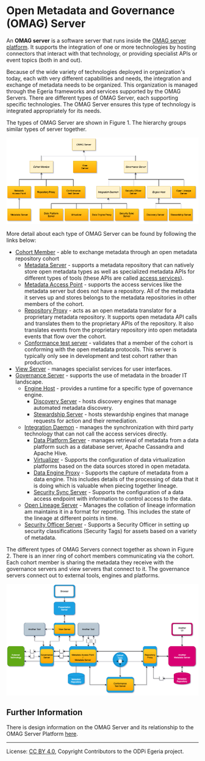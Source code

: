 <!-- SPDX-License-Identifier: CC-BY-4.0 -->
<!-- Copyright Contributors to the ODPi Egeria project. -->

# Open Metadata and Governance (OMAG) Server

An **OMAG server** is a software server that
runs inside the [OMAG server platform](omag-server-platform.md).
It supports the integration of one or more technologies by hosting
connectors that interact with that technology, or providing specialist
APIs or event topics (both in and out).

Because of the wide variety of technologies deployed in organization's today,
each with very different capabilities and needs,
the integration and exchange of metadata needs to be organized.
This organization is managed through the Egeria frameworks and services
supported by the OMAG Servers.
There are different types of OMAG Server,
each supporting specific technologies.  The OMAG Server ensures this
type of technology is integrated appropriately for its needs.

The types of OMAG Server are shown in Figure 1. The hierarchy groups
similar types of server together.

![Figure 1](types-of-omag-servers.png#pagewidth)

More detail about each type of OMAG Server can be found by following the links below:
* [Cohort Member](cohort-member.md) - able to exchange metadata through an open metadata repository cohort
  * [Metadata Server](metadata-server.md) - supports a metadata repository that can natively store open metadata types
    as well as specialized metadata APIs for different types of tools (these APIs are called [access services](../../../access-services)).
  * [Metadata Access Point](metadata-access-point.md) - supports the access services like the metadata server but does not have a repository.
    All of the metadata it serves up and stores belongs to the metadata repositories in other members of the cohort.
  * [Repository Proxy](repository-proxy.md) - acts as an open metadata translator for
    a proprietary metadata repository.  It supports open metadata API calls and translates them to the
    proprietary APIs of the repository.  It also translates events from the proprietary repository into
    open metadata events that flow over the cohort.
  * [Conformance test server](conformance-test-server.png) - validates that a member of the
    cohort is conforming with the open metadata protocols.  This server is typically only see in development
    and test cohort rather than production.
* [View Server](view-server.md) - manages specialist services for user interfaces.
* [Governance Server](governance-server-types.md) - supports the use of metadata in the broader IT landscape.
  * [Engine Host](engine-host.md) - provides a runtime for a specific type of governance engine.
     * [Discovery Server](discovery-server.md) - hosts discovery engines that manage automated metadata discovery.
     * [Stewardship Server](stewardship-server.md) - hosts stewardship engines that manage requests for action and
       their remediation.
  * [Integration Daemon](integration-daemon.md) - manages the synchronization with third party technology that
    can not call the access services directly.
     * [Data Platform Server](data-platform-server.md) - manages retrieval of metadata from a data platform such as
     a database server, Apache Cassandra and Apache Hive.
     * [Virtualizer](virtualizer.md) - Supports the configuration of data virtualization platforms based on
     the data sources stored in open metadata.
     * [Data Engine Proxy](data-engine-proxy.md) - Supports the capture of metadata from a data engine.  This includes
     details of the processing of data that it is doing which is valuable when piecing together lineage.
     * [Security Sync Server](security-sync-server.md) - Supports the configuration of a data access endpoint with information
     to control access to the data.
   * [Open Lineage Server](open-lineage-server.md) - Manages the collation of lineage information am maintains it in a format for reporting.
     This includes the state of the lineage at different points in time.
   * [Security Officer Server](security-officer-server.md)  - Supports a Security Officer in setting up security classifications (Security Tags)
     for assets based on a variety of metadata.
  
The different types of OMAG Servers connect together as shown in Figure 2.  There is an inner
ring of cohort members communicating via the cohort.  Each cohort member is sharing the metadata
they receive with the governance servers and view servers that connect to it.
The governance servers connect out to external tools, engines and platforms.


![Figure 2](omag-server-ecosystem.png#pagewidth)


## Further Information

There is design information on the OMAG Server and its relationship to
the OMAG Server Platform [here](../../../../open-metadata-publication/website/omag-server).


----
License: [CC BY 4.0](https://creativecommons.org/licenses/by/4.0/),
Copyright Contributors to the ODPi Egeria project.